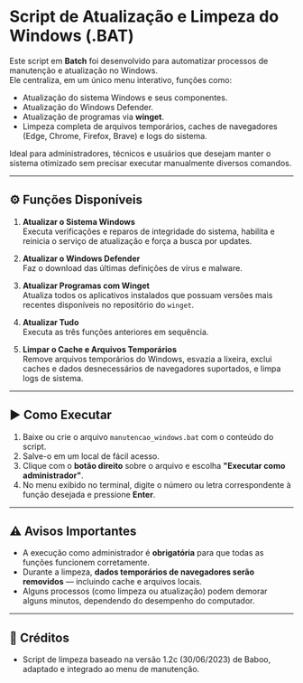 # Script de Atualização e Limpeza do Windows (.BAT)

Este script em **Batch** foi desenvolvido para automatizar processos de manutenção e atualização no Windows.  
Ele centraliza, em um único menu interativo, funções como:

- Atualização do sistema Windows e seus componentes.
- Atualização do Windows Defender.
- Atualização de programas via **winget**.
- Limpeza completa de arquivos temporários, caches de navegadores (Edge, Chrome, Firefox, Brave) e logs do sistema.

Ideal para administradores, técnicos e usuários que desejam manter o sistema otimizado sem precisar executar manualmente diversos comandos.

---

## ⚙️ Funções Disponíveis

1. **Atualizar o Sistema Windows**  
   Executa verificações e reparos de integridade do sistema, habilita e reinicia o serviço de atualização e força a busca por updates.

2. **Atualizar o Windows Defender**  
   Faz o download das últimas definições de vírus e malware.

3. **Atualizar Programas com Winget**  
   Atualiza todos os aplicativos instalados que possuam versões mais recentes disponíveis no repositório do `winget`.

4. **Atualizar Tudo**  
   Executa as três funções anteriores em sequência.

5. **Limpar o Cache e Arquivos Temporários**  
   Remove arquivos temporários do Windows, esvazia a lixeira, exclui caches e dados desnecessários de navegadores suportados, e limpa logs de sistema.

---

## ▶️ Como Executar

1. Baixe ou crie o arquivo `manutencao_windows.bat` com o conteúdo do script.
2. Salve-o em um local de fácil acesso.
3. Clique com o **botão direito** sobre o arquivo e escolha **"Executar como administrador"**.
4. No menu exibido no terminal, digite o número ou letra correspondente à função desejada e pressione **Enter**.

---

## ⚠️ Avisos Importantes

- A execução como administrador é **obrigatória** para que todas as funções funcionem corretamente.  
- Durante a limpeza, **dados temporários de navegadores serão removidos** — incluindo cache e arquivos locais.
- Alguns processos (como limpeza ou atualização) podem demorar alguns minutos, dependendo do desempenho do computador.

---

## 📜 Créditos

- Script de limpeza baseado na versão 1.2c (30/06/2023) de Baboo, adaptado e integrado ao menu de manutenção.
